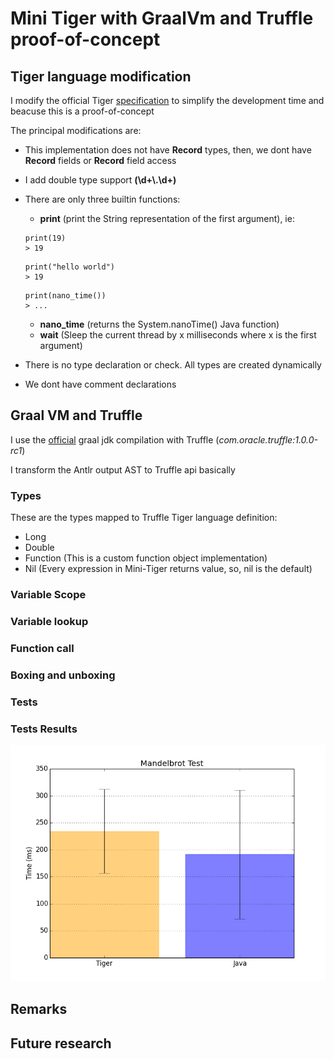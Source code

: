 # Mini Tiger with GraalVm and Truffle proof-of-concept #



## Tiger language modification ##
I modify the official Tiger <a href="https://cs.nyu.edu/courses/fall13/CSCI-GA.2130-001/tiger-spec.pdf">specification</a> to simplify the development time and beacuse this is a proof-of-concept

The principal modifications are:
-  This implementation does not have **Record** types, then, we dont have **Record** fields or **Record** field access

-  I add double type support **(\d+\\.\d+)**

- There are only three builtin functions:
    - **print** (print the String representation of the first argument), ie: 
    ``` 
    print(19)
    > 19
     ```
     ``` 
     print("hello world")
     > 19
     ```
    ``` 
    print(nano_time())
    > ... 
    ```
    - **nano_time** (returns the System.nanoTime() Java function)
    - **wait** (Sleep the current thread by x milliseconds where x is the first argument)
    
- There is no type declaration or check. All types are created dynamically

- We dont have comment declarations

## Graal VM and Truffle

I use the <a href="http://www.oracle.com/technetwork/oracle-labs/program-languages/downloads/index.html">official</a> graal jdk compilation with Truffle (*com.oracle.truffle:1.0.0-rc1*)

I transform the Antlr output AST to Truffle api basically

### Types
These are the types mapped to Truffle Tiger language definition:
   - Long
   - Double
   - Function (This is a custom function object implementation)
   - Nil (Every expression in Mini-Tiger returns value, so, nil is the default)

### Variable Scope

### Variable lookup

### Function call

### Boxing and unboxing

### Tests

### Tests Results

![alt results](imgs/result.png)

## Remarks


## Future research